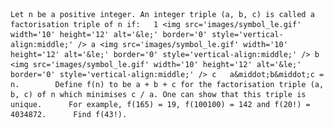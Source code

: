     Let n be a positive integer. An integer triple (a, b, c) is called a factorisation triple of n if:   1 <img src='images/symbol_le.gif' width='10' height='12' alt='&le;' border='0' style='vertical-align:middle;' /> a <img src='images/symbol_le.gif' width='10' height='12' alt='&le;' border='0' style='vertical-align:middle;' /> b <img src='images/symbol_le.gif' width='10' height='12' alt='&le;' border='0' style='vertical-align:middle;' /> c   a&middot;b&middot;c = n.        Define f(n) to be a + b + c for the factorisation triple (a, b, c) of n which minimises c / a. One can show that this triple is unique.      For example, f(165) = 19, f(100100) = 142 and f(20!) = 4034872.      Find f(43!).    